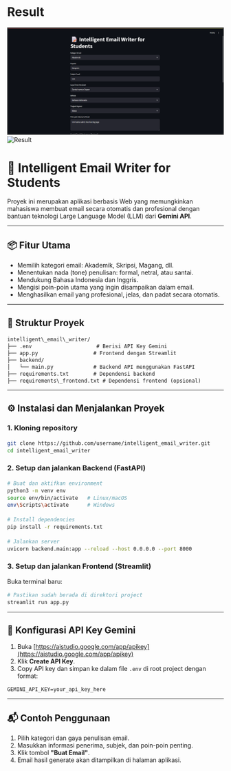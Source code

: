 # Result
![Forms](https://github.com/twosecondz/UAS_M.-Syahidal-Akbar-Zas_2208107010045/blob/main/Screenshot%202025-05-11%20210444.png)
![Result]([https://github.com/twosecondz/UAS_M.-Syahidal-Akbar-Zas_2208107010045/blob/main/Screenshot%202025-05-11%20210444.png](https://github.com/twosecondz/UAS_M.-Syahidal-Akbar-Zas_2208107010045/blob/main/Screenshot%202025-05-11%20210452.png))


# 📝 Intelligent Email Writer for Students

Proyek ini merupakan aplikasi berbasis Web yang memungkinkan mahasiswa membuat email secara otomatis dan profesional dengan bantuan teknologi Large Language Model (LLM) dari **Gemini API**.

---

## 📦 Fitur Utama

- Memilih kategori email: Akademik, Skripsi, Magang, dll.
- Menentukan nada (tone) penulisan: formal, netral, atau santai.
- Mendukung Bahasa Indonesia dan Inggris.
- Mengisi poin-poin utama yang ingin disampaikan dalam email.
- Menghasilkan email yang profesional, jelas, dan padat secara otomatis.

---

## 📁 Struktur Proyek

```
intelligent\_email\_writer/
├── .env                     # Berisi API Key Gemini
├── app.py                  # Frontend dengan Streamlit
├── backend/
│   └── main.py             # Backend API menggunakan FastAPI
├── requirements.txt        # Dependensi backend
├── requirements\_frontend.txt # Dependensi frontend (opsional)

````

---

## ⚙️ Instalasi dan Menjalankan Proyek

### 1. Kloning repository

```bash
git clone https://github.com/username/intelligent_email_writer.git
cd intelligent_email_writer
````

### 2. Setup dan jalankan Backend (FastAPI)

```bash
# Buat dan aktifkan environment
python3 -m venv env
source env/bin/activate   # Linux/macOS
env\Scripts\activate      # Windows

# Install dependencies
pip install -r requirements.txt

# Jalankan server
uvicorn backend.main:app --reload --host 0.0.0.0 --port 8000
```

### 3. Setup dan jalankan Frontend (Streamlit)

Buka terminal baru:

```bash
# Pastikan sudah berada di direktori project
streamlit run app.py
```

---

## 🔐 Konfigurasi API Key Gemini

1. Buka [https://aistudio.google.com/app/apikey](https://aistudio.google.com/app/apikey)
2. Klik **Create API Key**.
3. Copy API key dan simpan ke dalam file `.env` di root project dengan format:

```env
GEMINI_API_KEY=your_api_key_here
```

---

## 📬 Contoh Penggunaan

1. Pilih kategori dan gaya penulisan email.
2. Masukkan informasi penerima, subjek, dan poin-poin penting.
3. Klik tombol **"Buat Email"**.
4. Email hasil generate akan ditampilkan di halaman aplikasi.
